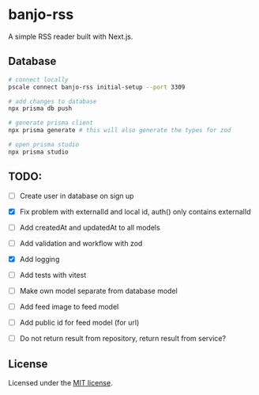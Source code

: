 # banjo-rss

A simple RSS reader built with Next.js.

## Database

```bash
# connect locally
pscale connect banjo-rss initial-setup --port 3309

# add changes to database
npx prisma db push

# generate prisma client
npx prisma generate # this will also generate the types for zod

# open prisma studio
npx prisma studio
```

## TODO:
-   [ ] Create user in database on sign up
-   [x] Fix problem with externalId and local id, auth() only contains externalId
-   [ ] Add createdAt and updatedAt to all models
-   [ ] Add validation and workflow with zod
-   [x] Add logging
-   [ ] Add tests with vitest
-   [ ] Make own model separate from database model
-   [ ] Add feed image to feed model
-   [ ] Add public id for feed model (for url)
-   [ ] Do not return result from repository, return result from service?




## License

Licensed under the [MIT license](https://github.com/shadcn/ui/blob/main/LICENSE.md).
